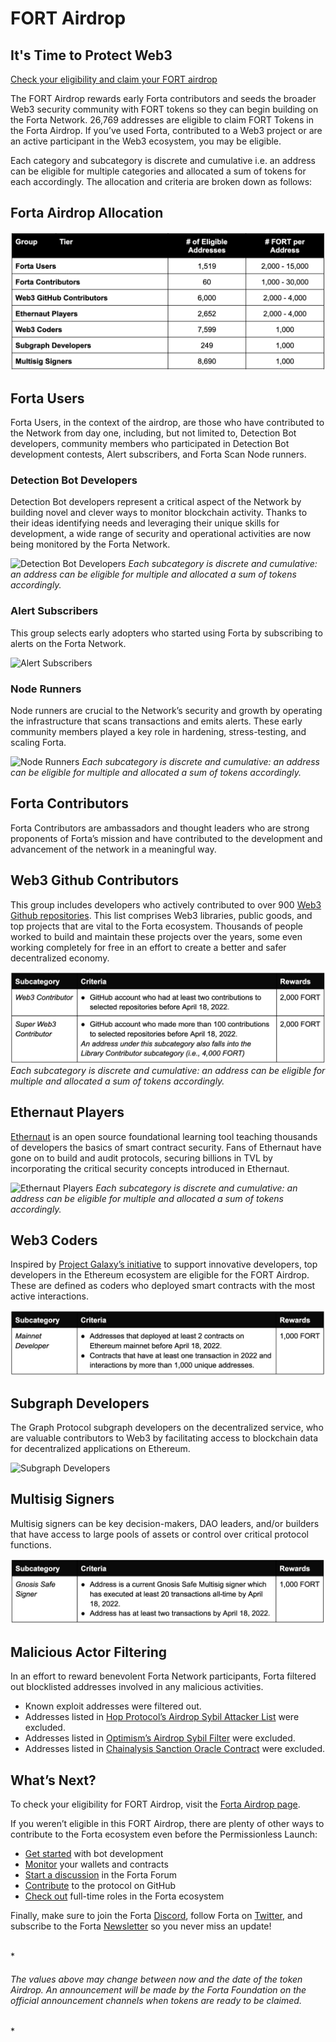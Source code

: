 # FORT Airdrop

<h2>It's Time to Protect Web3</h2>

[Check your eligibility and claim your FORT airdrop](https://airdrop.forta.network)

The FORT Airdrop rewards early Forta contributors and seeds the broader Web3 security community with FORT tokens so they can begin building on the Forta Network. 26,769 addresses are eligible to claim FORT Tokens in the Forta Airdrop. If you’ve used Forta, contributed to a Web3 project or are an active participant in the Web3 ecosystem, you may be eligible.

Each category and subcategory is discrete and cumulative i.e. an address can be eligible for multiple categories and allocated a sum of tokens for each accordingly. The allocation and criteria are broken down as follows:

## Forta Airdrop Allocation

![Forta Airdrop Allocation](airdrop-table1.png)

## Forta Users

Forta Users, in the context of the airdrop, are those who have contributed to the Network from day one, including, but not limited to, Detection Bot developers, community members who participated in Detection Bot development contests, Alert subscribers, and Forta Scan Node runners.

### Detection Bot Developers

Detection Bot developers represent a critical aspect of the Network by building novel and clever ways to monitor blockchain activity. Thanks to their ideas identifying needs and leveraging their unique skills for development, a wide range of security and operational activities are now being monitored by the Forta Network.

![Detection Bot Developers](airdrop-table2.png)
*Each subcategory is discrete and cumulative: an address can be eligible for multiple and allocated a sum of tokens accordingly.*

### Alert Subscribers

This group selects early adopters who started using Forta by subscribing to alerts on the Forta Network.

![Alert Subscribers](airdrop-table3.png)

### Node Runners

Node runners are crucial to the Network’s security and growth by operating the infrastructure that scans transactions and emits alerts. These early community members played a key role in hardening, stress-testing, and scaling Forta.

![Node Runners](airdrop-table4.png)
*Each subcategory is discrete and cumulative: an address can be eligible for multiple and allocated a sum of tokens accordingly.*

## Forta Contributors

Forta Contributors are ambassadors and thought leaders who are strong proponents of Forta’s mission and have contributed to the development and advancement of the network in a meaningful way.

## Web3 Github Contributors

This group includes developers who actively contributed to over 900 [Web3 Github repositories](https://docs.google.com/spreadsheets/d/1VgLQIiceycJf0i6gofPTWi05UCfJJ4PURBEvkSCLG-E/edit?usp=sharing). This list comprises Web3 libraries, public goods, and top projects that are vital to the Forta ecosystem. Thousands of people worked to build and maintain these projects over the years, some even working completely for free in an effort to create a better and safer decentralized economy.

![Web3 Github Contributors](airdrop-table6.png)
*Each subcategory is discrete and cumulative: an address can be eligible for multiple and allocated a sum of tokens accordingly.*

## Ethernaut Players

[Ethernaut](https://ethernaut.openzeppelin.com) is an open source foundational learning tool teaching thousands of developers the basics of smart contract security. Fans of Ethernaut have gone on to build and audit protocols, securing billions in TVL by incorporating the critical security concepts introduced in Ethernaut.

![Ethernaut Players](airdrop-table7.png)
*Each subcategory is discrete and cumulative: an address can be eligible for multiple and allocated a sum of tokens accordingly.*

## Web3 Coders

Inspired by [Project Galaxy’s initiative](https://blog.galaxy.eco/project-galaxy-announces-shadowy-super-coder-nft-pack-with-300-million-worth-of-perks-c5cb9ea2d18a) to support innovative developers, top developers in the Ethereum ecosystem are eligible for the FORT Airdrop. These are defined as coders who deployed smart contracts with the most active interactions.

![Mainnet Developers](airdrop-table5.png)

## Subgraph Developers

The Graph Protocol subgraph developers on the decentralized service, who are valuable contributors to Web3 by facilitating access to blockchain data for decentralized applications on Ethereum.

![Subgraph Developers](airdrop-table8.png)

## Multisig Signers

Multisig signers can be key decision-makers, DAO leaders, and/or builders that have access to large pools of assets or control over critical protocol functions.

![Multisig Signers](airdrop-table9.png)

## Malicious Actor Filtering

In an effort to reward benevolent Forta Network participants, Forta filtered out blocklisted addresses involved in any malicious activities.

- Known exploit addresses were filtered out.
- Addresses listed in [Hop Protocol’s Airdrop Sybil Attacker List](https://github.com/hop-protocol/hop-airdrop/blob/master/src/data/eliminatedSybilAttackers.csv) were excluded.
- Addresses listed in [Optimism’s Airdrop Sybil Filter](https://docs.google.com/spreadsheets/d/1kUAt-vrkID0yBkic72djWRxdliK8W_5rBGxq6-Iv3cg/edit#gid=822397105) were excluded.
- Addresses listed in [Chainalysis Sanction Oracle Contract](https://go.chainalysis.com/chainalysis-oracle-docs.html) were excluded.

## What’s Next?

To check your eligibility for FORT Airdrop, visit the [Forta Airdrop page](https://airdrop.forta.network).

If you weren’t eligible in this FORT Airdrop, there are plenty of other ways to contribute to the Forta ecosystem even before the Permissionless Launch:

- [Get started](https://forta.org/developers/) with bot development
- [Monitor](https://app.forta.network/) your wallets and contracts
- [Start a discussion](https://gov.forta.network/) in the Forta Forum
- [Contribute](https://github.com/forta-network) to the protocol on GitHub
- [Check out](https://boards.greenhouse.io/forta) full-time roles in the Forta ecosystem

Finally, make sure to join the Forta [Discord](https://discord.com/invite/fortanetwork), follow Forta on [Twitter](https://twitter.com/fortanetwork), and subscribe to the Forta [Newsletter](https://forta.substack.com/) so you never miss an update!

<br>
*<h6>The values above may change between now and the date of the token Airdrop. An announcement will be made by the Forta Foundation on the official announcement channels when tokens are ready to be claimed.</h6>*